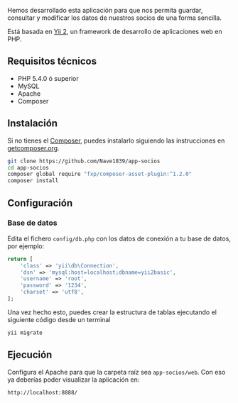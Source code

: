 Hemos desarrollado esta aplicación para que nos permita guardar, consultar y modificar los datos de nuestros socios de una forma sencilla.

Está basada en [Yii 2](http://www.yiiframework.com/), un framework de desarrollo de aplicaciones web en PHP.

Requisitos técnicos
-------------------

- PHP 5.4.0 ó superior
- MySQL
- Apache
- Composer

Instalación
-----------

Si no tienes el [Composer](http://getcomposer.org/), puedes instalarlo siguiendo las instrucciones en [getcomposer.org](http://getcomposer.org/doc/00-intro.md#installation-nix).

```bash
git clone https://github.com/Nave1839/app-socios
cd app-socios
composer global require "fxp/composer-asset-plugin:^1.2.0"
composer install
```

Configuración
-------------

### Base de datos

Edita el fichero `config/db.php` con los datos de conexión a tu base de datos, por ejemplo:

```php
return [
    'class' => 'yii\db\Connection',
    'dsn' => 'mysql:host=localhost;dbname=yii2basic',
    'username' => 'root',
    'password' => '1234',
    'charset' => 'utf8',
];
```

Una vez hecho esto, puedes crear la estructura de tablas ejecutando el siguiente código desde un terminal

```bash
yii migrate
```

Ejecución
---------

Configura el Apache para que la carpeta raíz sea `app-socios/web`. Con eso ya deberías poder visualizar la aplicación en:

~~~
http://localhost:8888/
~~~
